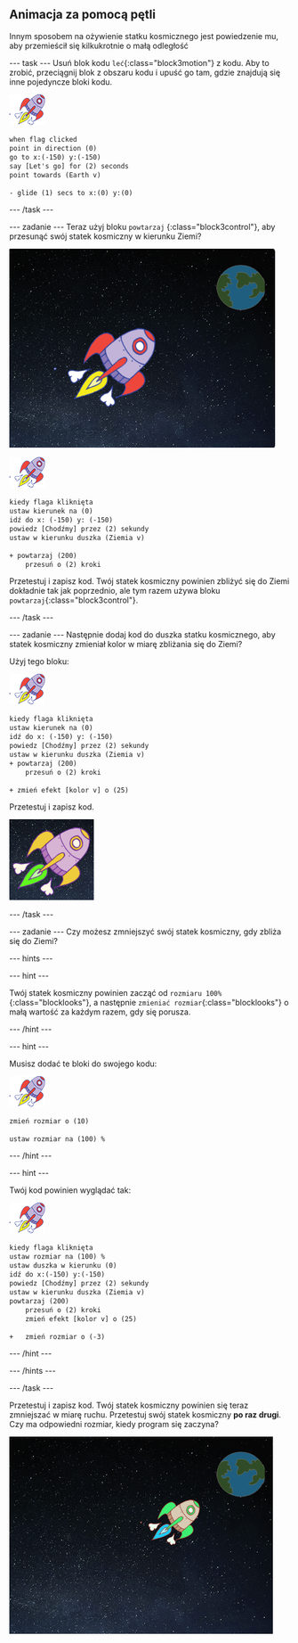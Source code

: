 ## Animacja za pomocą pętli

Innym sposobem na ożywienie statku kosmicznego jest powiedzenie mu, aby przemieścił się kilkukrotnie o małą odległość

\--- task \--- Usuń blok kodu `leć`{:class="block3motion"} z kodu. Aby to zrobić, przeciągnij blok z obszaru kodu i upuść go tam, gdzie znajdują się inne pojedyncze bloki kodu.

![Duszek Statku kosmicznego](images/sprite-spaceship.png)

```blocks3
when flag clicked
point in direction (0)
go to x:(-150) y:(-150)
say [Let's go] for (2) seconds
point towards (Earth v)

- glide (1) secs to x:(0) y:(0)
```

\--- /task \---

\--- zadanie \--- Teraz użyj bloku `powtarzaj` {:class="block3control"}, aby przesunąć swój statek kosmiczny w kierunku Ziemi?

![Testowanie animacji statku kosmicznego](images/space-animate-stage.png)

![Duszek Statku kosmicznego](images/sprite-spaceship.png)

```blocks3
kiedy flaga kliknięta
ustaw kierunek na (0)
idź do x: (-150) y: (-150)
powiedz [Chodźmy] przez (2) sekundy
ustaw w kierunku duszka (Ziemia v)

+ powtarzaj (200)
    przesuń o (2) kroki
```

Przetestuj i zapisz kod. Twój statek kosmiczny powinien zbliżyć się do Ziemi dokładnie tak jak poprzednio, ale tym razem używa bloku `powtarzaj`{:class="block3control"}.

\--- /task \---

\--- zadanie \--- Następnie dodaj kod do duszka statku kosmicznego, aby statek kosmiczny zmieniał kolor w miarę zbliżania się do Ziemi?

Użyj tego bloku:

![Duszek Statku kosmicznego](images/sprite-spaceship.png)

```blocks3
kiedy flaga kliknięta
ustaw kierunek na (0)
idź do x: (-150) y: (-150)
powiedz [Chodźmy] przez (2) sekundy
ustaw w kierunku duszka (Ziemia v)
+ powtarzaj (200)
    przesuń o (2) kroki

+ zmień efekt [kolor v] o (25)
```

Przetestuj i zapisz kod.

![Testowanie statku kosmicznego zmieniającego kolor](images/space-colour-test.png)

\--- /task \---

\--- zadanie \--- Czy możesz zmniejszyć swój statek kosmiczny, gdy zbliża się do Ziemi?

\--- hints \---

\--- hint \---

Twój statek kosmiczny powinien zacząć od `rozmiaru 100%` {:class="blocklooks"}, a następnie `zmieniać rozmiar`{:class="blocklooks"} o małą wartość za każdym razem, gdy się porusza.

\--- /hint \---

\--- hint \---

Musisz dodać te bloki do swojego kodu:

![Duszek Statku kosmicznego](images/sprite-spaceship.png)

```blocks3
zmień rozmiar o (10)

ustaw rozmiar na (100) %
```

\--- /hint \---

\--- hint \---

Twój kod powinien wyglądać tak:

![Duszek Statku kosmicznego](images/sprite-spaceship.png)

```blocks3
kiedy flaga kliknięta
ustaw rozmiar na (100) %
ustaw duszka w kierunku (0)
idź do x:(-150) y:(-150)
powiedz [Chodźmy] przez (2) sekundy
ustaw w kierunku duszka (Ziemia v)
powtarzaj (200)
    przesuń o (2) kroki
    zmień efekt [kolor v] o (25)

+   zmień rozmiar o (-3)
```

\--- /hint \---

\--- /hints \---

\--- /task \---

Przetestuj i zapisz kod. Twój statek kosmiczny powinien się teraz zmniejszać w miarę ruchu. Przetestuj swój statek kosmiczny **po raz drugi**. Czy ma odpowiedni rozmiar, kiedy program się zaczyna?

![Testowanie zmniejszającego się statku kosmicznego](images/space-size-test.png)